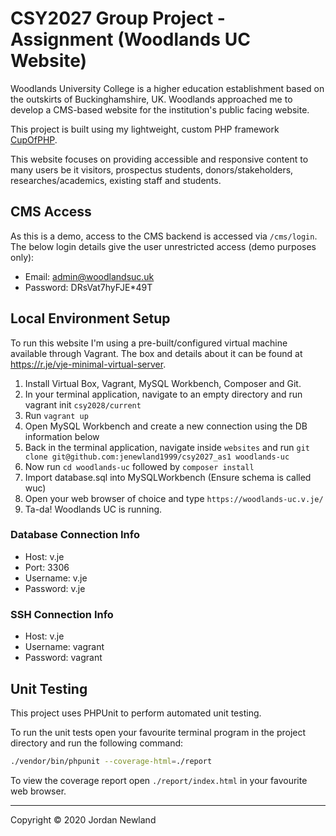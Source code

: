 # CSY2027 Group Project - Assignment (Woodlands UC Website)

Woodlands University College is a higher education establishment based on the outskirts of Buckinghamshire, UK. Woodlands approached me to develop a CMS-based website for the institution's public facing website.

This project is built using my lightweight, custom PHP framework [CupOfPHP](https://github.com/jenewland1999/CupOfPHP).

This website focuses on providing accessible and responsive content to many users be it visitors, prospectus students, donors/stakeholders, researches/academics, existing staff and students.

## CMS Access

As this is a demo, access to the CMS backend is accessed via `/cms/login`. The below login details give the user unrestricted access (demo purposes only):

-   Email: admin@woodlandsuc.uk
-   Password: DRsVat7hyFJE\*49T

## Local Environment Setup

To run this website I'm using a pre-built/configured virtual machine available through Vagrant. The box and details about it can be found at <https://r.je/vje-minimal-virtual-server>.

1. Install Virtual Box, Vagrant, MySQL Workbench, Composer and Git.
2. In your terminal application, navigate to an empty directory and run vagrant init `csy2028/current`
3. Run `vagrant up`
4. Open MySQL Workbench and create a new connection using the DB information below
5. Back in the terminal application, navigate inside `websites` and run `git clone git@github.com:jenewland1999/csy2027_as1 woodlands-uc`
6. Now run `cd woodlands-uc` followed by `composer install`
7. Import database.sql into MySQLWorkbench (Ensure schema is called wuc)
8. Open your web browser of choice and type `https://woodlands-uc.v.je/`
9. Ta-da! Woodlands UC is running.

### Database Connection Info

-   Host: v.je
-   Port: 3306
-   Username: v.je
-   Password: v.je

### SSH Connection Info

-   Host: v.je
-   Username: vagrant
-   Password: vagrant

## Unit Testing

This project uses PHPUnit to perform automated unit testing.

To run the unit tests open your favourite terminal program in the project directory and run the following command:

```bash
./vendor/bin/phpunit --coverage-html=./report
```

To view the coverage report open `./report/index.html` in your favourite web browser.

---

Copyright &copy; 2020 Jordan Newland
